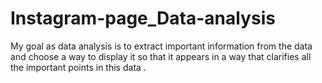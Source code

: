 # Instagram-page_Data-analysis
My goal as data analysis is to extract important information from the data and choose a way to display it so that it appears in a way that clarifies all the important points in this data .
